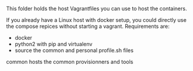 This folder holds the host Vagrantfiles you can use to host the containers.

If you already have a Linux host with docker setup, you could directly use the compose repices without starting a vagrant. Requirements are:

- docker
- python2 with pip and virtualenv
- source the common and personal profile.sh files

common hosts the common provisionners and tools
